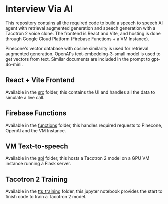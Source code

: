 # Interview Via AI

This repository contains all the required code to build a speech to speech AI agent with retrieval augmented generation and speech generation with a Tacotron 2 voice clone. The frontend is React and Vite, and hosting is done through Google Cloud Platform (Firebase Functions + a VM Instance).

Pinecone's vector database with cosine similarity is used for retrieval augmented generation. OpenAI's text-embedding-3-small model is used to get vectors from text. Similar documents are included in the prompt to gpt-4o-mini.

## React + Vite Frontend

Available in the [src](https://github.com/mattmcnee/interview-via-ai/tree/main/src) folder, this contains the UI and handles all the data to simulate a live call.

## Firebase Functions

Available in the [functions](https://github.com/mattmcnee/interview-via-ai/tree/main/functions) folder, this handles required requests to Pinecone, OpenAI and the VM Instance.

## VM Text-to-speech

Available in the [api](https://github.com/mattmcnee/interview-via-ai/tree/main/api) folder, this hosts a Tacotron 2 model on a GPU VM instance running a Flask server.

## Tacotron 2 Training

Available in the [tts_training](https://github.com/mattmcnee/interview-via-ai/tree/main/tts_training) folder, this jupyter notebook provides the start to finish code to train a Tacotron 2 model.





